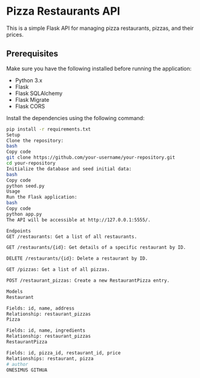 # Pizza Restaurants API

This is a simple Flask API for managing pizza restaurants, pizzas, and their prices.

## Prerequisites

Make sure you have the following installed before running the application:

- Python 3.x
- Flask
- Flask SQLAlchemy
- Flask Migrate
- Flask CORS

Install the dependencies using the following command:

```bash
pip install -r requirements.txt
Setup
Clone the repository:
bash
Copy code
git clone https://github.com/your-username/your-repository.git
cd your-repository
Initialize the database and seed initial data:
bash
Copy code
python seed.py
Usage
Run the Flask application:
bash
Copy code
python app.py
The API will be accessible at http://127.0.0.1:5555/.

Endpoints
GET /restaurants: Get a list of all restaurants.

GET /restaurants/{id}: Get details of a specific restaurant by ID.

DELETE /restaurants/{id}: Delete a restaurant by ID.

GET /pizzas: Get a list of all pizzas.

POST /restaurant_pizzas: Create a new RestaurantPizza entry.

Models
Restaurant

Fields: id, name, address
Relationship: restaurant_pizzas
Pizza

Fields: id, name, ingredients
Relationship: restaurant_pizzas
RestaurantPizza

Fields: id, pizza_id, restaurant_id, price
Relationships: restaurant, pizza
# author
ONESIMUS GITHUA
